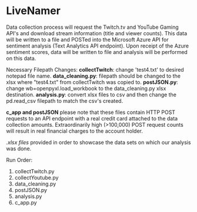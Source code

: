 # LiveNamer

Data collection process will request the Twitch.tv and YouTube Gaming API's and download stream information (title and viewer counts). This data will be written to a file and POSTed into the Microsoft Azure API for sentiment analysis (Text Analytics API endpoint). Upon receipt of the 
Azure sentiment scores, data will be written to file and analysis will be performed on this data.  

Necessary Filepath Changes:
**collectTwitch**: change 'test4.txt' to desired notepad file name. 
**data_cleaning.py**: filepath should be changed to the xlsx where "test4.txt" from collectTwitch was copied to. 
**postJSON.py**: change wb=openpyxl.load_workbook to the data_cleaning.py xlsx destination. 
**analysis.py**: convert xlsx files to csv and then change the pd.read_csv filepath to match the csv's created. 

**c_app and postJSON** please note that these files contain HTTP POST requests to an API endpoint with a 
real credit card attached to the data collection amounts. Extraordinarily high (>100,000) POST request counts will result
in real financial charges to the account holder. 

*.xlsx files* provided in order to showcase the data sets on which our analysis was done. 

Run Order:
1. collectTwitch.py 
2. collectYoutube.py
3. data_cleaning.py
4. postJSON.py
5. analysis.py
6. c_app.py


